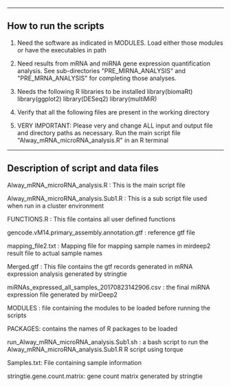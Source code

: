 ---------------------------------
How to run the scripts
------------------------------
1. Need the software as indicated in MODULES. Load either those modules or have the executables in path

2. Need results from  mRNA and miRNA gene expression quantification analysis. See sub-directories "PRE_MIRNA_ANALYSIS" and "PRE_MRNA_ANALYSIS" for completing those analyses.

2. Needs the following R libraries to be installed
	library(biomaRt)
	library(ggplot2)
	library(DESeq2)
	library(multiMiR)

3. Verify that all the following files are present in the working directory

4. VERY IMPORTANT: Please very and change ALL input and output file and directory paths as necessary. Run the main script file "Alway_mRNA_microRNA_analysis.R" in an R terminal



---------------------------------
Description of script and data files
---------------------------------
Alway_mRNA_microRNA_analysis.R :  This is the main script file

Alway_mRNA_microRNA_analysis.Sub1.R : This is a sub script file used when run in a cluster environment

FUNCTIONS.R : This file contains all user defined functions

gencode.vM14.primary_assembly.annotation.gtf : reference gtf file

mapping_file2.txt : Mapping file for mapping sample names in mirdeep2 result file to actual sample names

Merged.gtf : This file contains the gtf records generated in mRNA expression analysis generated by stringtie

miRNAs_expressed_all_samples_20170823142906.csv : the final miRNA expression file generated by mirDeep2

MODULES : file containing the modules to be loaded before running the scripts

PACKAGES: contains the names of R packages to be loaded

run_Alway_mRNA_microRNA_analysis.Sub1.sh : a bash script to run the Alway_mRNA_microRNA_analysis.Sub1.R R script using torque 

Samples.txt: File containing sample information

stringtie.gene.count.matrix: gene count matrix generated by stringtie